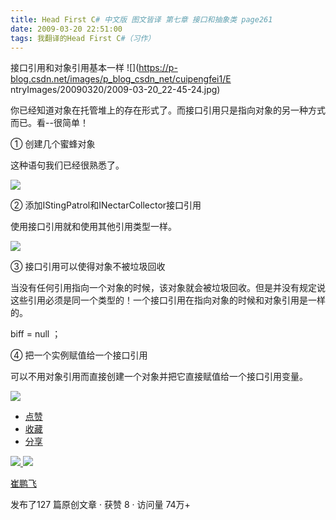 ```yaml
---
title: Head First C# 中文版 图文皆译 第七章 接口和抽象类 page261
date: 2009-03-20 22:51:00
tags: 我翻译的Head First C#（习作）
---
```

接口引用和对象引用基本一样 ![](https://p-blog.csdn.net/images/p_blog_csdn_net/cuipengfei1/E
ntryImages/20090320/2009-03-20_22-45-24.jpg)

  

你已经知道对象在托管堆上的存在形式了。而接口引用只是指向对象的另一种方式而已。看--很简单！

  

①  创建几个蜜蜂对象

  

这种语句我们已经很熟悉了。

  

![](https://p-blog.csdn.net/images/p_blog_csdn_net/cuipengfei1/EntryImages/20090320/2009-03-20_22-35-45.jpg)

②  添加IStingPatrol和INectarCollector接口引用

使用接口引用就和使用其他引用类型一样。

  

![](https://p-blog.csdn.net/images/p_blog_csdn_net/cuipengfei1/EntryImages/20090320/2009-03-20_22-37-29.jpg)

③  接口引用可以使得对象不被垃圾回收

  

当没有任何引用指向一个对象的时候，该对象就会被垃圾回收。但是并没有规定说这些引用必须是同一个类型的！一个接口引用在指向对象的时候和对象引用是一样的。

  

biff = null  ；

  

④  把一个实例赋值给一个接口引用

  

可以不用对象引用而直接创建一个对象并把它直接赋值给一个接口引用变量。

  

![](https://p-blog.csdn.net/images/p_blog_csdn_net/cuipengfei1/EntryImages/20090320/2009-03-20_22-44-15.jpg)

  * [ 点赞  ](javascript:;)
  * [ 收藏  ](javascript:;)
  * [ 分享 ](javascript:;)

[ ![](https://profile.csdnimg.cn/5/2/5/3_cuipengfei1)
![](https://g.csdnimg.cn/static/user-reg-year/1x/11.png)
](https://blog.csdn.net/cuipengfei1)

[ 崔鹏飞 ](https://blog.csdn.net/cuipengfei1)

发布了127 篇原创文章  ·  获赞 8  ·  访问量 74万+

